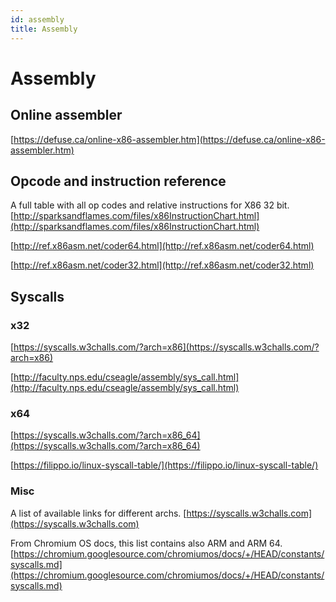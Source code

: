```yaml
---
id: assembly
title: Assembly
---
```


# Assembly

## Online assembler

[https://defuse.ca/online-x86-assembler.htm](https://defuse.ca/online-x86-assembler.htm)

## Opcode and instruction reference

A full table with all op codes and relative instructions for X86 32 bit.
[http://sparksandflames.com/files/x86InstructionChart.html](http://sparksandflames.com/files/x86InstructionChart.html)

[http://ref.x86asm.net/coder64.html](http://ref.x86asm.net/coder64.html)

[http://ref.x86asm.net/coder32.html](http://ref.x86asm.net/coder32.html)

## Syscalls

### x32

[https://syscalls.w3challs.com/?arch=x86](https://syscalls.w3challs.com/?arch=x86)

[http://faculty.nps.edu/cseagle/assembly/sys_call.html](http://faculty.nps.edu/cseagle/assembly/sys_call.html)

### x64

[https://syscalls.w3challs.com/?arch=x86_64](https://syscalls.w3challs.com/?arch=x86_64)

[https://filippo.io/linux-syscall-table/](https://filippo.io/linux-syscall-table/)

### Misc

A list of available links for different archs.
[https://syscalls.w3challs.com](https://syscalls.w3challs.com)

From Chromium OS docs, this list contains also ARM and ARM 64.
[https://chromium.googlesource.com/chromiumos/docs/+/HEAD/constants/syscalls.md](https://chromium.googlesource.com/chromiumos/docs/+/HEAD/constants/syscalls.md)
